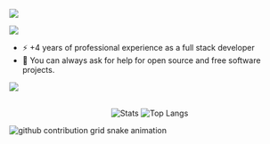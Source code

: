 <p align="left">
  <a href="https://www.linkedin.com/in/oghenemano-o-179aba206/" target="_blank">
    <img src=https://img.shields.io/badge/-LinkedIn-0e76a8?style=flat-square&logo=Linkedin&logoColor=white />
  </a>


![](https://komarev.com/ghpvc/?username=omoghaoghenemano)
</p>

- ⚡ +4 years of professional experience as a full stack developer
- 👯 You can always ask for help for open source and free software projects.
<img src="https://github-readme-stats.vercel.app/api?username=omoghaoghenemano&&show_icons=true&title_color=ffffff&icon_color=bb2acf&text_color=daf7dc&bg_color=151515"/>
<div align="center"><br>
  
  <!-- ![GitHub Stats](https://github-readme-stats.vercel.app/api?username=KayllaneGPina&theme=midnight-purple&show_icons=true&rank_icon=github&card_width=300px) -->
  ![Stats](https://github-readme-activity-graph.vercel.app/graph?username=omoghaoghenemano&theme=github-compact)
  ![Top Langs](https://github-readme-stats-git-masterrstaa-rickstaa.vercel.app/api/top-langs/?username=omoghaoghenemano&layout=compact&theme=midnight-purple&show_icons=true&card_width=500px)
   
</div>
<picture>
  <source media="(prefers-color-scheme: dark)" srcset="https://raw.githubusercontent.com/omoghaoghenemano/omoghaoghenemano/output/github-contribution-grid-snake-dark.svg">
  <source media="(prefers-color-scheme: light)" srcset="https://raw.githubusercontent.com/omoghaoghenemano/omoghaoghenemano/output/github-contribution-grid-snake.svg">
  <img alt="github contribution grid snake animation" src="https://raw.githubusercontent.com/YourUser/omoghaoghenemano/output/github-contribution-grid-snake.svg">
</picture>
